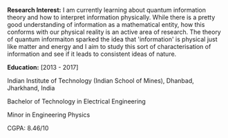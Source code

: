 **Research Interest:** I am currently learning about quantum information theory and how to interpret information physically. While there is a pretty good understanding of information as a mathematical entity, how this conforms with our physical reality is an active area of research. The theory of quantum informaiton sparked the idea that 'information' is physical just like matter and energy and I aim to study this sort of characterisation of information and see if it leads to consistent ideas of nature.

**Education:**
[2013 - 2017]

Indian Institute of Technology (Indian School of Mines), Dhanbad, Jharkhand, India

Bachelor of Technology in Electrical Engineering

Minor in Engineering Physics

CGPA: 8.46/10
